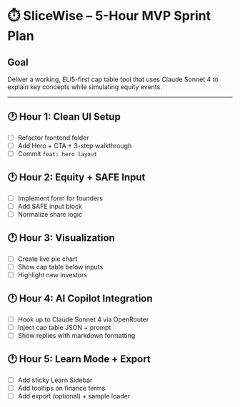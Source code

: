 # ⏱️ SliceWise – 5-Hour MVP Sprint Plan

## Goal
Deliver a working, ELI5-first cap table tool that uses Claude Sonnet 4 to explain key concepts while simulating equity events.

---

## 🕐 Hour 1: Clean UI Setup
- [ ] Refactor frontend folder
- [ ] Add Hero + CTA + 3-step walkthrough
- [ ] Commit `feat: hero layout`

## 🕐 Hour 2: Equity + SAFE Input
- [ ] Implement form for founders
- [ ] Add SAFE input block
- [ ] Normalize share logic

## 🕐 Hour 3: Visualization
- [ ] Create live pie chart
- [ ] Show cap table below inputs
- [ ] Highlight new investors

## 🕐 Hour 4: AI Copilot Integration
- [ ] Hook up to Claude Sonnet 4 via OpenRouter
- [ ] Inject cap table JSON + prompt
- [ ] Show replies with markdown formatting

## 🕐 Hour 5: Learn Mode + Export
- [ ] Add sticky Learn Sidebar
- [ ] Add tooltips on finance terms
- [ ] Add export (optional) + sample loader
